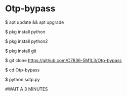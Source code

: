 # Otp-bypass

$  apt update && apt upgrade

$  pkg install python

$  pkg install python2

$  pkg install git

$  git clone https://github.com/C7836-5M1L3/Otp-bypass

$  cd Otp-bypass

$  python sotp.py

#WAIT A 3 MINUTES
